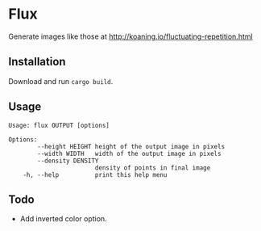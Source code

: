 # Flux #
Generate images like those at http://koaning.io/fluctuating-repetition.html

## Installation ##
Download and run `cargo build`.

## Usage ##
```
Usage: flux OUTPUT [options]

Options:
        --height HEIGHT height of the output image in pixels
        --width WIDTH   width of the output image in pixels
        --density DENSITY
                        density of points in final image
    -h, --help          print this help menu
```

## Todo ##
* Add inverted color option.
